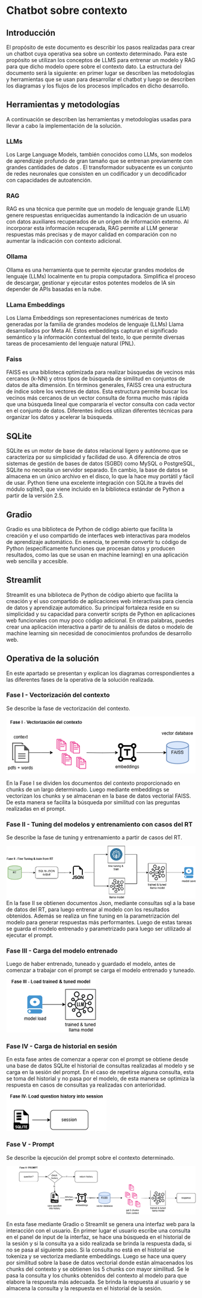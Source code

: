 # Chatbot sobre contexto

## Introducción
El propósito de este documento es describir los pasos realizadas para crear un chatbot cuya operativa sea sobre un contexto determinado. Para este propósito se utilizan los conceptos de LLMS para entrenar un modelo y RAG para que dicho modelo opere sobre el contexto dato. La estructura del documento será la siguiente: en primer lugar se describen las metodologías y herramientas que se usan para desarrollar el chatbot y luego se describen los diagramas y los flujos de los procesos implicados en dicho desarrollo.

## Herramientas y metodologías
A continuación se describen las herramientas y metodologías usadas para llevar a cabo la implementación de la solución.

### LLMs
Los Large Language Models, también conocidos como LLMs, son modelos de aprendizaje profundo de gran tamaño que se entrenan previamente con grandes cantidades de datos . El transformador subyacente es un conjunto de redes neuronales que consisten en un codificador y un decodificador con capacidades de autoatención.

### RAG
RAG es una técnica que permite que un modelo de lenguaje grande (LLM) genere respuestas enriquecidas aumentando la indicación de un usuario con datos auxiliares recuperados de un origen de información externo. Al incorporar esta información recuperada, RAG permite al LLM generar respuestas más precisas y de mayor calidad en comparación con no aumentar la indicación con contexto adicional.

### Ollama
Ollama es una herramienta que te permite ejecutar grandes modelos de lenguaje (LLMs) localmente en tu propia computadora. Simplifica el proceso de descargar, gestionar y ejecutar estos potentes modelos de IA sin depender de APIs basadas en la nube.

### LLama Embeddings
Los Llama Embeddings son representaciones numéricas de texto generadas por la familia de grandes modelos de lenguaje (LLMs) Llama desarrollados por Meta AI. Estos embeddings capturan el significado semántico y la información contextual del texto, lo que permite diversas tareas de procesamiento del lenguaje natural (PNL).

### Faiss 
FAISS es una biblioteca optimizada para realizar búsquedas de vecinos más cercanos (k-NN) y otros tipos de búsqueda de similitud en conjuntos de datos de alta dimensión. 
En términos generales, FAISS crea una estructura de índice sobre los vectores de datos. Esta estructura permite buscar los vecinos más cercanos de un vector consulta de forma mucho más rápida que una búsqueda lineal que compararía el vector consulta con cada vector en el conjunto de datos. Diferentes índices utilizan diferentes técnicas para organizar los datos y acelerar la búsqueda.

## SQLite
SQLite es un motor de base de datos relacional ligero y autónomo que se caracteriza por su simplicidad y facilidad de uso.  A diferencia de otros sistemas de gestión de bases de datos (SGBD) como MySQL o PostgreSQL, SQLite no necesita un servidor separado.  En cambio, la base de datos se almacena en un único archivo en el disco, lo que la hace muy portátil y fácil de usar.
Python tiene una excelente integración con SQLite a través del módulo sqlite3, que viene incluido en la biblioteca estándar de Python a partir de la versión 2.5. 

## Gradio
Gradio es una biblioteca de Python de código abierto que facilita la creación y el uso compartido de interfaces web interactivas para modelos de aprendizaje automático.  En esencia, te permite convertir tu código de Python (específicamente funciones que procesan datos y producen resultados, como las que se usan en machine learning) en una aplicación web sencilla y accesible.

## Streamlit
Streamlit es una biblioteca de Python de código abierto que facilita la creación y el uso compartido de aplicaciones web interactivas para ciencia de datos y aprendizaje automático.  Su principal fortaleza reside en su simplicidad y su capacidad para convertir scripts de Python en aplicaciones web funcionales con muy poco código adicional.  En otras palabras, puedes crear una aplicación interactiva a partir de tu análisis de datos o modelo de machine learning sin necesidad de conocimientos profundos de desarrollo web.


## Operativa de la solución
En este apartado se presentan y explican los diagramas correspondientes a las diferentes fases de la operativa de la solución realizada.

### Fase I - Vectorización del contexto

Se describe la fase de vectorización del contexto.

![Fase I](docs/images/fase1.drawio.png)

En la Fase I se dividen los documentos del contexto proporcionado en chunks de un largo determinado. Luego mediante embeddings se vectorizan los chunks y se almacenan en la base de datos vectorial FAISS. De esta manera se facilita la búsqueda por similitud con las preguntas realizadas en el prompt.

### Fase II - Tuning del modelos y entrenamiento con casos del RT

Se describe la fase de tuning y entrenamiento a partir de casos del RT.

![Fase II](docs/images/fase2.drawio.png)
En la fase II se obtienen documentos Json, mediante consultas sql a la base de datos del RT, para luego entrenar al modelo con los resultados obtenidos. Además se realiza un fine tuning en la parametrización del modelo para generar respuestas más performantes. Luego de estas tareas se guarda el modelo entrenado y parametrizado para luego ser utilizado al ejecutar el prompt.

### Fase III - Carga del modelo entrenado

Luego de haber entrenado, tuneado y guardado el modelo, antes de comenzar a trabajar con el prompt se carga el modelo entrenado y tuneado.

![Fase III](docs/images/fase3.drawio.png)

### Fase IV - Carga de historial en sesión

En esta fase antes de comenzar a operar con el prompt se obtiene desde una base de datos SQLite el historial de consultas realizadas al modelo y se carga en la sesión del prompt. En el caso de repetirse alguna consulta, esta se toma del historial y no pasa por el modelo, de esta manera se optimiza la respuesta en casos de consultas ya realizadas con anterioridad.

![Fase IV](docs/images/fase4.drawio.png)

### Fase V - Prompt

Se describe la ejecución del prompt sobre el contexto determinado.

![Fase V](docs/images/fase5.drawio.png)

En esta fase mediante Gradio o Streamlit se genera una interfaz web para la interacción con el usuario. En primer lugar el usuario escribe una consulta en el panel de input de la interfaz, se hace una búsqueda en el historial de la sesión y si la consulta ya a sido realizada se brinda la respuesta dada, si no se pasa al siguiente paso. Si la consulta no está en el historial se tokeniza y se vectoriza mediante embeddings. Luego se hace una query por similitud sobre la base de datos vectorial donde están almacenados los chunks del contexto y se obtienen los 5 chunks con mayor similitud. Se le pasa la consulta y los chunks obtenidos del contexto al modelo para que elabore la respuesta más adecuada. Se brinda la respuesta al usuario y se almacena la consulta y la respuesta en el historial de la sesión.


